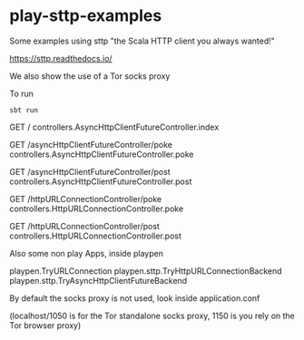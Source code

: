 # play-sttp-examples

Some examples using sttp  "the Scala HTTP client you always wanted!"

https://sttp.readthedocs.io/

We also show the use of a Tor socks proxy

To run

`sbt run`



GET     /                                                          controllers.AsyncHttpClientFutureController.index

GET     /asyncHttpClientFutureController/poke                      controllers.AsyncHttpClientFutureController.poke

GET     /asyncHttpClientFutureController/post                      controllers.AsyncHttpClientFutureController.post



GET     /httpURLConnectionController/poke                          controllers.HttpURLConnectionController.poke

GET     /httpURLConnectionController/post                          controllers.HttpURLConnectionController.post



Also some non play Apps, inside playpen

playpen.TryURLConnection
playpen.sttp.TryHttpURLConnectionBackend
playpen.sttp.TryAsyncHttpClientFutureBackend


By default the socks proxy is not used, look inside application.conf


(localhost/1050 is for the Tor standalone socks proxy, 1150 is you rely on the Tor browser proxy) 

